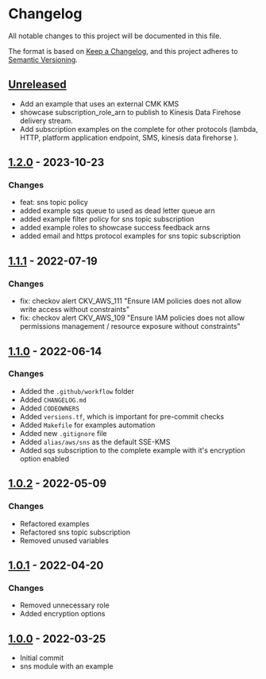 # Changelog
All notable changes to this project will be documented in this file.

The format is based on [Keep a Changelog](https://keepachangelog.com/en/1.0.0/),
and this project adheres to [Semantic Versioning](https://semver.org/spec/v2.0.0.html).

## [Unreleased]
- Add an example that uses an external CMK KMS
- showcase subscription_role_arn to publish to Kinesis Data Firehose delivery stream.
- Add subscription examples on the complete for other protocols (lambda, HTTP, platform application endpoint, SMS, kinesis data firehorse ).

## [1.2.0] - 2023-10-23
### Changes
- feat: sns topic policy
- added example sqs queue to used as dead letter queue arn
- added example filter policy for sns topic subscription
- added example roles to showcase success feedback arns
- added email and https protocol examples for sns topic subscription

## [1.1.1] - 2022-07-19
### Changes
- fix: checkov alert CKV_AWS_111 "Ensure IAM policies does not allow write access without constraints"
- fix: checkov alert CKV_AWS_109 "Ensure IAM policies does not allow permissions management / resource exposure without constraints"

## [1.1.0] - 2022-06-14
### Changes
- Added the `.github/workflow` folder
- Added `CHANGELOG.md`
- Added `CODEOWNERS`
- Added `versions.tf`, which is important for pre-commit checks
- Added `Makefile` for examples automation
- Added new `.gitignore` file
- Added `alias/aws/sns` as the default SSE-KMS
- Added sqs subscription to the complete example with it's encryption option enabled

## [1.0.2] - 2022-05-09
### Changes
- Refactored examples
- Refactored sns topic subscription
- Removed unused variables

## [1.0.1] - 2022-04-20
### Changes
- Removed unnecessary role
- Added encryption options

## [1.0.0] - 2022-03-25
- Initial commit
- sns module with an example

[Unreleased]: https://github.com/boldlink/terraform-aws-sns/compare/1.2.0...HEAD

[1.2.0]: https://github.com/boldlink/terraform-aws-sns/releases/tag/1.2.0
[1.1.1]: https://github.com/boldlink/terraform-aws-sns/releases/tag/1.1.1
[1.1.0]: https://github.com/boldlink/terraform-aws-sns/releases/tag/1.1.0
[1.0.2]: https://github.com/boldlink/terraform-aws-sns/releases/tag/1.0.2
[1.0.1]: https://github.com/boldlink/terraform-aws-sns/releases/tag/1.0.1
[1.0.0]: https://github.com/boldlink/terraform-aws-sns/releases/tag/1.0.0
